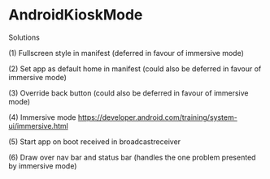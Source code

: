 # AndroidKioskMode

Solutions

(1) Fullscreen style in manifest (deferred in favour of immersive mode)

(2) Set app as default home in manifest (could also be deferred in favour of immersive mode)

(3) Override back button (could also be deferred in favour of immersive mode)

(4) Immersive mode https://developer.android.com/training/system-ui/immersive.html​

(5) Start app on boot received in broadcastreceiver

(6) Draw over nav bar and status bar (handles the one problem presented by immersive mode)